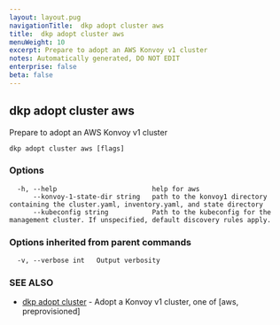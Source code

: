 ```yaml
---
layout: layout.pug
navigationTitle:  dkp adopt cluster aws
title:  dkp adopt cluster aws
menuWeight: 10
excerpt: Prepare to adopt an AWS Konvoy v1 cluster
notes: Automatically generated, DO NOT EDIT
enterprise: false
beta: false
---
```

<!-- vale off -->
<!-- markdownlint-disable -->

## dkp adopt cluster aws

Prepare to adopt an AWS Konvoy v1 cluster

```
dkp adopt cluster aws [flags]
```

### Options

```
  -h, --help                        help for aws
      --konvoy-1-state-dir string   path to the konvoy1 directory containing the cluster.yaml, inventory.yaml, and state directory
      --kubeconfig string           Path to the kubeconfig for the management cluster. If unspecified, default discovery rules apply.
```

### Options inherited from parent commands

```
  -v, --verbose int   Output verbosity
```

### SEE ALSO

* [dkp adopt cluster](/dkp/kommander/2.2/cli/dkp/adopt/cluster/)	 - Adopt a Konvoy v1 cluster, one of [aws, preprovisioned]


